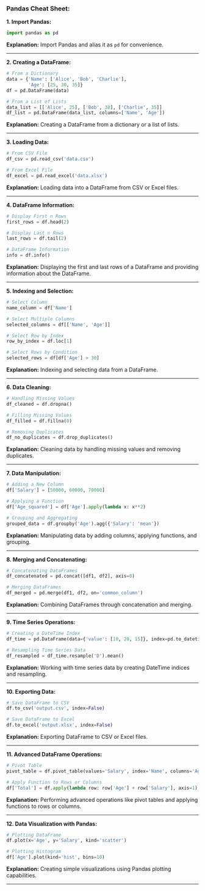 ### **Pandas Cheat Sheet:**

**1. Import Pandas:**
```python
import pandas as pd
```
**Explanation:** Import Pandas and alias it as `pd` for convenience.

---

**2. Creating a DataFrame:**
```python
# From a Dictionary
data = {'Name': ['Alice', 'Bob', 'Charlie'],
        'Age': [25, 30, 35]}
df = pd.DataFrame(data)

# From a List of Lists
data_list = [['Alice', 25], ['Bob', 30], ['Charlie', 35]]
df_list = pd.DataFrame(data_list, columns=['Name', 'Age'])
```
**Explanation:** Creating a DataFrame from a dictionary or a list of lists.

---

**3. Loading Data:**
```python
# From CSV File
df_csv = pd.read_csv('data.csv')

# From Excel File
df_excel = pd.read_excel('data.xlsx')
```
**Explanation:** Loading data into a DataFrame from CSV or Excel files.

---

**4. DataFrame Information:**
```python
# Display First n Rows
first_rows = df.head(2)

# Display Last n Rows
last_rows = df.tail(2)

# DataFrame Information
info = df.info()
```
**Explanation:** Displaying the first and last rows of a DataFrame and providing information about the DataFrame.

---

**5. Indexing and Selection:**
```python
# Select Column
name_column = df['Name']

# Select Multiple Columns
selected_columns = df[['Name', 'Age']]

# Select Row by Index
row_by_index = df.loc[1]

# Select Rows by Condition
selected_rows = df[df['Age'] > 30]
```
**Explanation:** Indexing and selecting data from a DataFrame.

---

**6. Data Cleaning:**
```python
# Handling Missing Values
df_cleaned = df.dropna()

# Filling Missing Values
df_filled = df.fillna(0)

# Removing Duplicates
df_no_duplicates = df.drop_duplicates()
```
**Explanation:** Cleaning data by handling missing values and removing duplicates.

---

**7. Data Manipulation:**
```python
# Adding a New Column
df['Salary'] = [50000, 60000, 70000]

# Applying a Function
df['Age_squared'] = df['Age'].apply(lambda x: x**2)

# Grouping and Aggregating
grouped_data = df.groupby('Age').agg({'Salary': 'mean'})
```
**Explanation:** Manipulating data by adding columns, applying functions, and grouping.

---

**8. Merging and Concatenating:**
```python
# Concatenating DataFrames
df_concatenated = pd.concat([df1, df2], axis=0)

# Merging DataFrames
df_merged = pd.merge(df1, df2, on='common_column')
```
**Explanation:** Combining DataFrames through concatenation and merging.

---

**9. Time Series Operations:**
```python
# Creating a DateTime Index
df_time = pd.DataFrame(data={'value': [10, 20, 15]}, index=pd.to_datetime(['2022-01-01', '2022-01-02', '2022-01-03']))

# Resampling Time Series Data
df_resampled = df_time.resample('D').mean()
```
**Explanation:** Working with time series data by creating DateTime indices and resampling.

---

**10. Exporting Data:**
```python
# Save DataFrame to CSV
df.to_csv('output.csv', index=False)

# Save DataFrame to Excel
df.to_excel('output.xlsx', index=False)
```
**Explanation:** Exporting DataFrame to CSV or Excel files.

---

**11. Advanced DataFrame Operations:**
```python
# Pivot Table
pivot_table = df.pivot_table(values='Salary', index='Name', columns='Age', aggfunc='mean')

# Apply Function to Rows or Columns
df['Total'] = df.apply(lambda row: row['Age'] + row['Salary'], axis=1)
```
**Explanation:** Performing advanced operations like pivot tables and applying functions to rows or columns.

---

**12. Data Visualization with Pandas:**
```python
# Plotting DataFrame
df.plot(x='Age', y='Salary', kind='scatter')

# Plotting Histogram
df['Age'].plot(kind='hist', bins=10)
```
**Explanation:** Creating simple visualizations using Pandas plotting capabilities.

---

